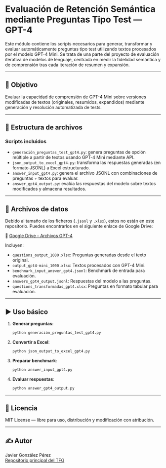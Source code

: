 # Evaluación de Retención Semántica mediante Preguntas Tipo Test — GPT-4

Este módulo contiene los scripts necesarios para generar, transformar y evaluar automáticamente preguntas tipo test utilizando textos procesados por el modelo GPT-4 Mini. Se trata de una parte del proyecto de evaluación iterativa de modelos de lenguaje, centrada en medir la fidelidad semántica y de comprensión tras cada iteración de resumen y expansión.

---

## 🧠 Objetivo

Evaluar la capacidad de comprensión de GPT-4 Mini sobre versiones modificadas de textos (originales, resumidos, expandidos) mediante generación y resolución automatizada de tests.

---

## 📂 Estructura de archivos

### Scripts incluidos

- `generación_preguntas_test_gpt4.py`: genera preguntas de opción múltiple a partir de textos usando GPT-4 Mini mediante API.
- `json_output_to_excel_gpt4.py`: transforma las respuestas generadas (en formato JSONL) a Excel estructurado.
- `answer_input_gpt4.py`: genera el archivo JSONL con combinaciones de preguntas + textos para evaluar.
- `answer_gpt4_output.py`: evalúa las respuestas del modelo sobre textos modificados y almacena resultados.

---

## 📁 Archivos de datos

Debido al tamaño de los ficheros (`.jsonl` y `.xlsx`), estos no están en este repositorio. Puedes encontrarlos en el siguiente enlace de Google Drive:

📎 [Google Drive - Archivos GPT-4](https://drive.google.com/drive/folders/1Ox28iNqlJ3ftdcZLCcHMAQPfhQtW-zZ8)

Incluyen:
- `questions_output_1000.xlsx`: Preguntas generadas desde el texto original.
- `output_gpt4-mini_1000.xlsx`: Textos procesados con GPT-4 Mini.
- `benchmark_input_answer_gpt4.jsonl`: Benchmark de entrada para evaluación.
- `answers_gpt4_output.jsonl`: Respuestas del modelo a las preguntas.
- `questions_transformadas_gpt4.xlsx`: Preguntas en formato tabular para evaluación.

---

## ▶️ Uso básico

1. **Generar preguntas**:
   ```bash
   python generación_preguntas_test_gpt4.py
   ```

2. **Convertir a Excel**:
   ```bash
   python json_output_to_excel_gpt4.py
   ```

3. **Preparar benchmark**:
   ```bash
   python answer_input_gpt4.py
   ```

4. **Evaluar respuestas**:
   ```bash
   python answer_gpt4_output.py
   ```

---

## 📄 Licencia

MIT License — libre para uso, distribución y modificación con atribución.

---

## ✍️ Autor

Javier González Pérez  
[Repositorio principal del TFG](https://github.com/JAVIERTEL/TFG)